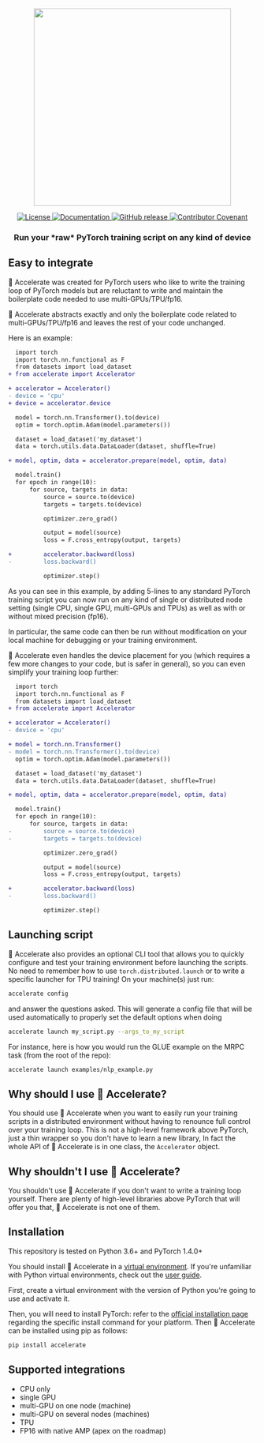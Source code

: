 <!---
Copyright 2021 The HuggingFace Team. All rights reserved.

Licensed under the Apache License, Version 2.0 (the "License");
you may not use this file except in compliance with the License.
You may obtain a copy of the License at

    http://www.apache.org/licenses/LICENSE-2.0

Unless required by applicable law or agreed to in writing, software
distributed under the License is distributed on an "AS IS" BASIS,
WITHOUT WARRANTIES OR CONDITIONS OF ANY KIND, either express or implied.
See the License for the specific language governing permissions and
limitations under the License.
-->

<p align="center">
    <br>
    <img src="docs/source/imgs/accelerate_logo.png" width="400"/>
    <br>
<p>

<p align="center">
    <!-- Uncomment when CircleCI is setup
    <a href="https://circleci.com/gh/huggingface/accelerate">
        <img alt="Build" src="https://img.shields.io/circleci/build/github/huggingface/transformers/master">
    </a>
    -->
    <a href="https://github.com/huggingface/accelerate/blob/master/LICENSE">
        <img alt="License" src="https://img.shields.io/github/license/huggingface/accelerate.svg?color=blue">
    </a>
    <a href="https://huggingface.co/transformers/index.html">
        <img alt="Documentation" src="https://img.shields.io/website/http/huggingface.co/transformers/index.html.svg?down_color=red&down_message=offline&up_message=online">
    </a>
    <a href="https://github.com/huggingface/accelerate/releases">
        <img alt="GitHub release" src="https://img.shields.io/github/release/huggingface/accelerate.svg">
    </a>
    <a href="https://github.com/huggingface/accelerate/blob/master/CODE_OF_CONDUCT.md">
        <img alt="Contributor Covenant" src="https://img.shields.io/badge/Contributor%20Covenant-v2.0%20adopted-ff69b4.svg">
    </a>
</p>

<h3 align="center">
<p>Run your *raw* PyTorch training script on any kind of device
</h3>

## Easy to integrate

🤗 Accelerate was created for PyTorch users who like to write the training loop of PyTorch models but are reluctant to write and maintain the boilerplate code needed to use multi-GPUs/TPU/fp16.

🤗 Accelerate abstracts exactly and only the boilerplate code related to multi-GPUs/TPU/fp16 and leaves the rest of your code unchanged.

Here is an example:

```diff
  import torch
  import torch.nn.functional as F
  from datasets import load_dataset
+ from accelerate import Accelerator

+ accelerator = Accelerator()
- device = 'cpu'
+ device = accelerator.device

  model = torch.nn.Transformer().to(device)
  optim = torch.optim.Adam(model.parameters())

  dataset = load_dataset('my_dataset')
  data = torch.utils.data.DataLoader(dataset, shuffle=True)

+ model, optim, data = accelerator.prepare(model, optim, data)

  model.train()
  for epoch in range(10):
      for source, targets in data:
          source = source.to(device)
          targets = targets.to(device)

          optimizer.zero_grad()

          output = model(source)
          loss = F.cross_entropy(output, targets)

+         accelerator.backward(loss)
-         loss.backward()

          optimizer.step()
```

As you can see in this example, by adding 5-lines to any standard PyTorch training script you can now run on any kind of single or distributed node setting (single CPU, single GPU, multi-GPUs and TPUs) as well as with or without mixed precision (fp16).

In particular, the same code can then be run without modification on your local machine for debugging or your training environment.

🤗 Accelerate even handles the device placement for you (which requires a few more changes to your code, but is safer in general), so you can even simplify your training loop further:

```diff
  import torch
  import torch.nn.functional as F
  from datasets import load_dataset
+ from accelerate import Accelerator

+ accelerator = Accelerator()
- device = 'cpu'

+ model = torch.nn.Transformer()
- model = torch.nn.Transformer().to(device)
  optim = torch.optim.Adam(model.parameters())

  dataset = load_dataset('my_dataset')
  data = torch.utils.data.DataLoader(dataset, shuffle=True)

+ model, optim, data = accelerator.prepare(model, optim, data)

  model.train()
  for epoch in range(10):
      for source, targets in data:
-         source = source.to(device)
-         targets = targets.to(device)

          optimizer.zero_grad()

          output = model(source)
          loss = F.cross_entropy(output, targets)

+         accelerator.backward(loss)
-         loss.backward()

          optimizer.step()
```

## Launching script

🤗 Accelerate also provides an optional CLI tool that allows you to quickly configure and test your training environment before launching the scripts. No need to remember how to use `torch.distributed.launch` or to write a specific launcher for TPU training!
On your machine(s) just run:

```bash
accelerate config
```

and answer the questions asked. This will generate a config file that will be used automatically to properly set the default options when doing

```bash
accelerate launch my_script.py --args_to_my_script
``` 

For instance, here is how you would run the GLUE example on the MRPC task (from the root of the repo):

```bash
accelerate launch examples/nlp_example.py
```

## Why should I use 🤗 Accelerate?

You should use 🤗 Accelerate when you want to easily run your training scripts in a distributed environment without having to renounce full control over your training loop. This is not a high-level framework above PyTorch, just a thin wrapper so you don't have to learn a new library, In fact the whole API of 🤗 Accelerate is in one class, the `Accelerator` object.

## Why shouldn't I use 🤗 Accelerate?

You shouldn't use 🤗 Accelerate if you don't want to write a training loop yourself. There are plenty of high-level libraries above PyTorch that will offer you that, 🤗 Accelerate is not one of them.

## Installation

This repository is tested on Python 3.6+ and PyTorch 1.4.0+

You should install 🤗 Accelerate in a [virtual environment](https://docs.python.org/3/library/venv.html). If you're unfamiliar with Python virtual environments, check out the [user guide](https://packaging.python.org/guides/installing-using-pip-and-virtual-environments/).

First, create a virtual environment with the version of Python you're going to use and activate it.

Then, you will need to install PyTorch: refer to the [official installation page](https://pytorch.org/get-started/locally/#start-locally) regarding the specific install command for your platform. Then 🤗 Accelerate can be installed using pip as follows:

```bash
pip install accelerate
```

## Supported integrations

- CPU only
- single GPU
- multi-GPU on one node (machine)
- multi-GPU on several nodes (machines)
- TPU
- FP16 with native AMP (apex on the roadmap)

